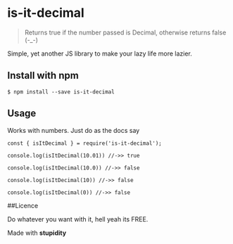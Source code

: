 # is-it-decimal

>Returns true if the number passed is Decimal, otherwise returns false (-_-)

Simple, yet another JS library to make your lazy life more lazier.

## Install with npm
    $ npm install --save is-it-decimal

## Usage

Works with numbers. Just do as the docs say

    const { isItDecimal } = require('is-it-decimal');

    console.log(isItDecimal(10.01)) //->> true

    console.log(isItDecimal(10.0)) //->> false

    console.log(isItDecimal(10)) //->> false

    console.log(isItDecimal(0)) //->> false

##Licence

Do whatever you want with it, hell yeah its FREE.

Made with **stupidity**